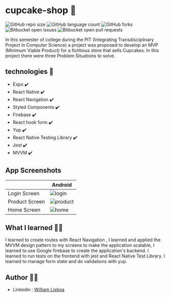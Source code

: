 # cupcake-shop 🧁
 
![GitHub repo size](https://img.shields.io/github/repo-size/will763/cupcake-shop?style=for-the-badge)
![GitHub language count](https://img.shields.io/github/languages/count/will763/cupcake-shop?style=for-the-badge)
![GitHub forks](https://img.shields.io/github/forks/will763/cupcake-shop?style=for-the-badge)
![Bitbucket open issues](https://img.shields.io/bitbucket/issues/will763/cupcake-shop?style=for-the-badge)
![Bitbucket open pull requests](https://img.shields.io/bitbucket/pr-raw/will763/cupcake-shop?style=for-the-badge)

In this semester of college during the PIT (Integrating Transdisciplinary Project in Computer Science) a project was proposed to develop an MVP (Minimum Viable Product) for a fictitious store that sells Cupcakes. In this project there were three Problem Situations to solve.

## technologies 🚀

 - Expo :heavy_check_mark:
 - React Native :heavy_check_mark:
 - React Navigation :heavy_check_mark: 
 - Styled Components :heavy_check_mark:
 - Firebase :heavy_check_mark: 
 - React hook form :heavy_check_mark: 
 - Yup :heavy_check_mark: 
 - React Native Testing Library :heavy_check_mark: 
 - Jest :heavy_check_mark:
 - MVVM :heavy_check_mark: 

## App Screenshots

|             | Android |
| ----------- | ----------- |
| Login Screen| ![login](https://user-images.githubusercontent.com/66382974/201799408-75c981d5-fe05-4074-96cd-07bb1149f583.png) |
| Product Screen |  ![product](https://user-images.githubusercontent.com/66382974/201800004-b2a5f444-813e-402a-a4db-1d5695480fff.png) |
| Home Screen   |  ![home](https://user-images.githubusercontent.com/66382974/201799877-251ca576-3927-4761-a845-528a7217eadb.png)      |

## What I learned 🧑‍💻

I learned to create routes with React Navigation , I learned and applied the MVVM design pattern to my screens to make the application scalable, I learned to use Google firebase to create the application's backend. I learned to run tests on the frontend with jest and React Native Test Library. I learned to manage form state and do validations with yup.

## Author 🙋‍♂️

- Linkedin : [William Lisboa](https://www.linkedin.com/in/william-k-lisboa/) 

